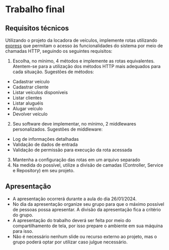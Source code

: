 # Trabalho final

## Requisitos técnicos

Utilizando o projeto da locadora de veículos, implemente rotas utilizando [express](https://expressjs.com/pt-br/) que permitam o acesso às funcionalidades do sistema por meio de chamadas HTTP, seguindo os seguintes requisitos:
1. Escolha, no mínimo, 4 métodos e implemente as rotas equivalentes. Atentem-se para a utilização dos métodos HTTP mais adequados para cada situação. Sugestões de métodos:
  - Cadastrar veículo
  - Cadastrar cliente
  - Listar veículos disponíveis
  - Listar clientes
  - Listar aluguéis
  - Alugar veículo
  - Devolver veículo
2. Seu software deve implementar, no mínimo, 2 middlewares personalizados. Sugestões de middleware:
  - Log de informações detalhadas
  - Validação de dados de entrada
  - Validação de permissão para execução da rota acessada
3. Mantenha a configuração das rotas em um arquivo separado
4. Na medida do possível, utilize a divisão de camadas (Controller, Service e Repository) em seu projeto.

## Apresentação

- A apresentação ocorrerá durante a aula do dia 26/01/2024.
- No dia da apresentação organize seu grupo para que o máximo possível de pessoas possa apresentar. A divisão da apresentação fica a critério do grupo.
- A apresentação do trabalho deverá ser feita por meio do compartilhamento de tela, por isso prepare o ambiente em sua máquina para isso.
- Não é necessário nenhum slide ou recurso externo ao projeto, mas o grupo poderá optar por utilizar caso julgue necessário.